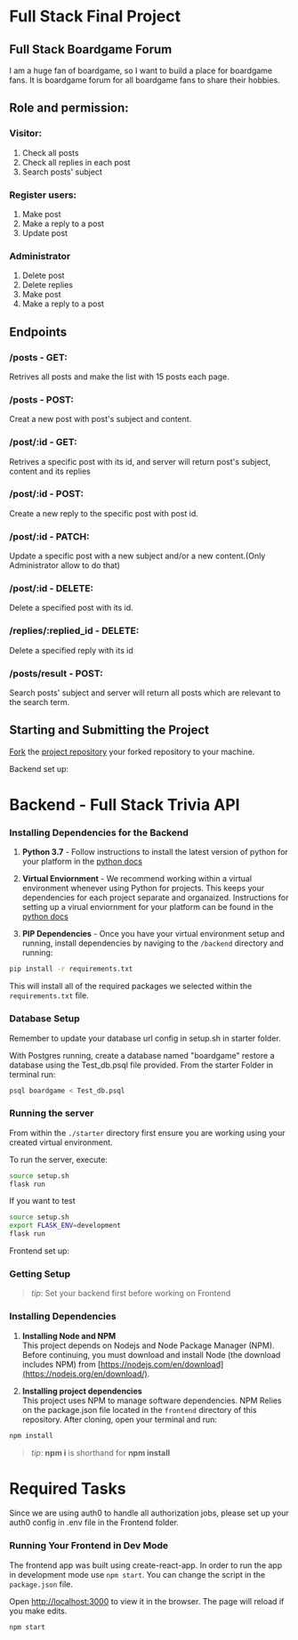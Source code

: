 # Full Stack Final Project


## Full Stack Boardgame Forum
I am a huge fan of boardgame, so I want to build a place for boardgame fans.
It is boardgame forum for all boardgame fans to share their hobbies.

## Role and permission:
### Visitor:
1. Check all posts 
2. Check all replies in each post
3. Search posts' subject

### Register users:
1. Make post
2. Make a reply to a post
3. Update post

### Administrator
1. Delete post
2. Delete replies
3. Make post
4. Make a reply to a post

## Endpoints

### /posts - GET:
Retrives all posts and make the list with 15 posts each page.

### /posts - POST:
Creat a new post with post's subject and content.

### /post/:id - GET:
Retrives a specific post with its id, and server will return post's subject, content and its replies

### /post/:id - POST:
Create a new reply to the specific post with post id.

### /post/:id - PATCH:
Update a specific post with a new subject and/or a new content.(Only Administrator allow to do that)

### /post/:id - DELETE:
Delete a specified post with its id.

### /replies/:replied_id - DELETE:
Delete a specified reply with its id

### /posts/result - POST:
Search posts' subject and server will return all posts which are relevant to the search term.


## Starting and Submitting the Project

[Fork](https://help.github.com/en/articles/fork-a-repo) the [project repository](https://github.com/youzai62/boardgame_forum_sample) your forked repository to your machine.

Backend set up:
# Backend - Full Stack Trivia API 

### Installing Dependencies for the Backend

1. **Python 3.7** - Follow instructions to install the latest version of python for your platform in the [python docs](https://docs.python.org/3/using/unix.html#getting-and-installing-the-latest-version-of-python)


2. **Virtual Enviornment** - We recommend working within a virtual environment whenever using Python for projects. This keeps your dependencies for each project separate and organaized. Instructions for setting up a virual enviornment for your platform can be found in the [python docs](https://packaging.python.org/guides/installing-using-pip-and-virtual-environments/)


3. **PIP Dependencies** - Once you have your virtual environment setup and running, install dependencies by naviging to the `/backend` directory and running:
```bash
pip install -r requirements.txt
```
This will install all of the required packages we selected within the `requirements.txt` file.

### Database Setup
Remember to update your database url config in setup.sh in starter folder.

With Postgres running, create a database named "boardgame" restore a database using the Test_db.psql file provided. From the starter Folder in terminal run:
```bash
psql boardgame < Test_db.psql
```

### Running the server

From within the `./starter` directory first ensure you are working using your created virtual environment.

To run the server, execute:

```bash
source setup.sh
flask run
```
If you want to test
```bash
source setup.sh
export FLASK_ENV=development
flask run
```

Frontend set up:
### Getting Setup

> _tip_: Set your backend first before working on Frontend

### Installing Dependencies

1. **Installing Node and NPM**<br>
This project depends on Nodejs and Node Package Manager (NPM). Before continuing, you must download and install Node (the download includes NPM) from [https://nodejs.com/en/download](https://nodejs.org/en/download/).

2. **Installing project dependencies**<br>
This project uses NPM to manage software dependencies. NPM Relies on the package.json file located in the `frontend` directory of this repository. After cloning, open your terminal and run:
```bash
npm install
```
>_tip_: **npm i** is shorthand for **npm install**

# Required Tasks
Since we are using auth0 to handle all authorization jobs, please set up your auth0 config in .env file in the Frontend folder.


### Running Your Frontend in Dev Mode

The frontend app was built using create-react-app. In order to run the app in development mode use ```npm start```. You can change the script in the ```package.json``` file. 

Open [http://localhost:3000](http://localhost:3000) to view it in the browser. The page will reload if you make edits.<br>

```bash
npm start
```